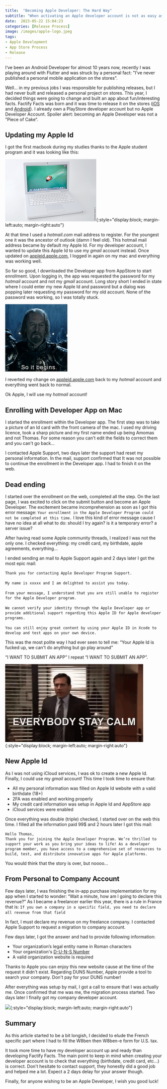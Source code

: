 ```yaml
---
title:  "Becoming Apple Developer: The Hard Way"
subtitle: "When activating an Apple developer account is not as easy as it should be"
date:  2023-05-22 15:04:23
categories: [Release Process]
image: /images/apple-logo.jpeg
tags:  
- Apple Development
- App Store Process
- Release
---
```


I‘ve been an Android Developer for almost 10 years now, recently I was playing around with Flutter
and was struck by a personal fact: "I’ve never published a personal mobile application on the stores".

Well… in my previous jobs I was responsible for publishing releases, but I had never built and released
a personal project on stores. This year, I decided things were going to change and built an app about fun/interesting facts.
Factify Facts was born and it was time to release it on the stores ([iOS](https://apps.apple.com/us/app/factify-facts/id6448727476) and [Android](https://play.google.com/store/apps/details?id=com.factify.app)).
I already own a PlayStore developer account but no Apple Developer Account. Spoiler alert: becoming an Apple Developer
was not a ”Piece of Cake“.

## Updating my Apple Id

I got the first macbook during my studies thanks to the Apple student program and it was looking like this:

![](/images/2023-05-22-becoming-apple-developer/mcbook.jpg){:style="display:block; margin-left:auto; margin-right:auto"}

At that time I used a _hotmail.com_ mail address to register. For the youngest one it was the ancestor of outlook (damn I feel old). 
This hotmail mail address became by default my Apple Id. For my developer account, I wanted to update this Apple Id to use my _gmail_ account instead.
Once updated on [appleid.apple.com](https://appleid.apple.com/), I logged in again on my mac and everything was working well.

So far so good, I downloaded the Developer app from AppStore to start enrollment. Upon logging in, the app was requested the password 
for my _hotmail_ account and not my _gmail_ account. Long story short I ended in state where I could enter my new Apple Id and password but a dialog was popping later requesting my password for my old account.
None of the password was working, so I was totally stuck.

![](/images/2023-05-22-becoming-apple-developer/begins.gif)

I reverted my change on [appleid.apple.com](https://appleid.apple.com/) back to my _hotmail_ account and everything went back to normal.

Ok Apple, I will use my _hotmail_ account!

## Enrolling with Developer App on Mac

I started the enrollment within the Developer app. The first step was to take a picture of an Id card with the front 
camera of the mac. I used my driving licence, took a sharp picture and my first name ended up being Amomas and not Thomas.
For some reason you can't edit the fields to correct them and you can't go back… 

I contacted Apple Support, two days later the support had reset my personal information. In the mail, support confirmed 
that It was not possible to continue the enrollment in the Developer app. I had to finish it on the web.

## Dead ending

I started over the enrollment on the web, completed all the step. On the last page, I was excited to click on the submit button
and become an Apple Developer. The excitement became incomprehension as soon as I got this error message:
```Your enrollment in the Apple Developer Program could not be completed at this time.```
I love this kind of error message cause I have no idea at all what to do: should I try again? is it a temporary error? a server issue?

After having read some Apple community threads, I realized I was not the only one. I checked everything: my credit card, my birthdate, apple agreements, everything…

I ended sending an mail to Apple Support again and 2 days later I got the most epic mail:

```text
Thank you for contacting Apple Developer Program Support.

My name is xxxxx and I am delighted to assist you today.

From your message, I understand that you are still unable to register for the Apple Developer program.

We cannot verify your identity through the Apple Developer app or provide additional support regarding this Apple ID for Apple developer programs.

You can still enjoy great content by using your Apple ID in Xcode to develop and test apps on your own device.
```

This was the most polite way I had ever seen to tell me: “Your Apple Id is fucked up, we can't do anything but go play around”

“I WANT TO SUBMIT AN APP” I repeat “I WANT TO SUBMIT AN APP”.

![](/images/2023-05-22-becoming-apple-developer/everybodystaycalm-staycalm.gif){:style="display:block; margin-left:auto; margin-right:auto"}

## New Apple Id

As I was not using iCloud services, I was ok to create a new Apple Id. Finally, I could use my _gmail_ account!
This time I took time to ensure that:
* All my personal information was filled on Apple Id website with a valid birthdate (18+)
* 2FA was enabled and working properly
* My credit card information was setup in Apple Id and AppStore app
* iCloud services were enabled

Once everything was double (triple) checked, I started over on the web this time. I filled all the information
paid 99$ and 2 hours later I got this mail:

```
Hello Thomas,
Thank you for joining the Apple Developer Program. We’re thrilled to support your work as you bring your ideas to life! As a developer program member, you have access to a comprehensive set of resources to build, test, and distribute innovative apps for Apple platforms.
```

You would think that the story is over, but noooo…

## From Personal to Company Account

Few days later, I was finishing the in-app purchase implementation for my app when I started to wonder: “Wait a minute, how am I going to declare this revenue?”
As I became a freelancer earlier this year, there is a rule in France that is:
```If you own a company in a specific field, you need to declare all revenue from that field```

In fact, I must declare my revenue on my freelance company. I contacted Apple Support to request a migration to company account.

Few days later, I got the answer and had to provide following information:
* Your organization’s legal entity name in Roman characters
* Your organization's [D-U-N-S Number](https://developer.apple.com/support/D-U-N-S)
* A valid organization website is required

Thanks to Apple you can enjoy this new website cause at the time of the request it didn't exist. Regarding
DUNS Number, Apple provide a tool to search your company. Don't pay for your DUNS number!

After everything was setup by mail, I got a call to ensure that I was actually me. Once confirmed that me was me,
the migration process started. Two days later I finally got my company developer account.

![](/images/2023-05-22-becoming-apple-developer/champagne.gif){:style="display:block; margin-left:auto; margin-right:auto"}

## Summary

As this article started to be a bit longish, I decided to elude the French specific part where I had to fill
the W8ben then W8ben-e form for U.S. tax. 

It took more time to have my developer account up and ready
than developing Factify Facts. The main point to keep in mind when creating your developer account is to check
that everything (birthdate, credit card, etc…) is correct. Don't hesitate to contact support, they honestly did a good job and helped me a lot. Expect a 2 days delay for your answer though.

Finally, for anyone wishing to be an Apple Developer, I wish you good luck!
